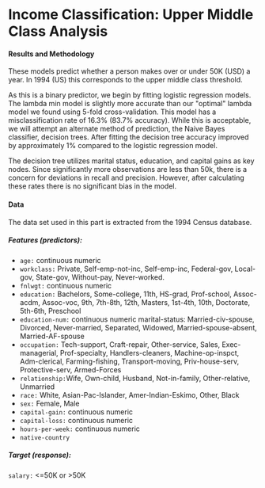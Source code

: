 # Income Classification: Upper Middle Class Analysis

#### Results and Methodology 

These models predict whether a person makes over or under 50K (USD) a year.  In 1994 (US) this corresponds to the upper middle class threshold.  

As this is a binary predictor, we begin by fitting logistic regression models.  The lambda min model is slightly more accurate than our "optimal" lambda model we found using 5-fold cross-validation.  This model has a misclassification rate of 16.3% (83.7% accuracy).  While this is acceptable, we will attempt an alternate method of prediction, the Naive Bayes classifier, decision trees. After fitting the decision tree accuracy improved by approximately 1% compared to the logistic regression model.  

The decision tree utilizes marital status, education, and capital gains as key nodes.  Since significantly more observations are less than 50k, there is a concern for deviations in recall and precision.  However, after calculating these rates there is no significant bias in the model.  

 
#### Data
The data set used in this part is extracted from the 1994 Census database.

##### Features (predictors):
+ `age:` continuous numeric
+ `workclass:` Private, Self-emp-not-inc, Self-emp-inc, Federal-gov, Local-gov, State-gov, Without-pay, Never-worked.
+ `fnlwgt:` continuous numeric
+ `education:` Bachelors, Some-college, 11th, HS-grad, Prof-school, Assoc-acdm, Assoc-voc, 9th, 7th-8th, 12th, Masters, 1st-4th, 10th, Doctorate, 5th-6th, Preschool
+ `education-num:` continuous numeric
marital-status: Married-civ-spouse, Divorced, Never-married, Separated, Widowed, Married-spouse-absent, Married-AF-spouse
+ `occupation:` Tech-support, Craft-repair, Other-service, Sales, Exec-managerial, Prof-specialty, Handlers-cleaners, Machine-op-inspct, Adm-clerical, Farming-fishing, Transport-moving, Priv-house-serv, Protective-serv, Armed-Forces
+ `relationship:`Wife, Own-child, Husband, Not-in-family, Other-relative, Unmarried
+ `race:` White, Asian-Pac-Islander, Amer-Indian-Eskimo, Other, Black
+ `sex:` Female, Male
+ `capital-gain:` continuous numeric
+ `capital-loss:` continuous numeric
+ `hours-per-week:` continuous numeric
+ `native-country`

##### Target (response):
`salary:` <=50K or >50K
